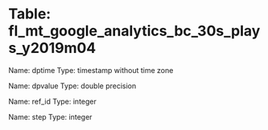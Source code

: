 Table: fl_mt_google_analytics_bc_30s_plays_y2019m04
===================================================

Name: dptime
Type: timestamp without time zone

Name: dpvalue
Type: double precision

Name: ref_id
Type: integer

Name: step
Type: integer

